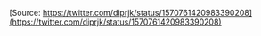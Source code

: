[Source: https://twitter.com/diprjk/status/1570761420983390208](https://twitter.com/diprjk/status/1570761420983390208)